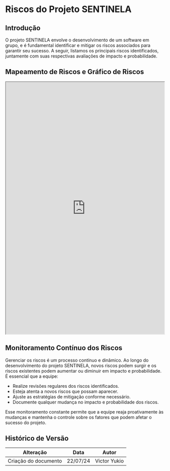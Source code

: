 # Riscos do Projeto SENTINELA

## Introdução

O projeto SENTINELA envolve o desenvolvimento de um software em grupo, e é fundamental identificar e mitigar os riscos associados para garantir seu sucesso. A seguir, listamos os principais riscos identificados, juntamente com suas respectivas avaliações de impacto e probabilidade.

## Mapeamento de Riscos e Gráfico de Riscos

<iframe src="https://docs.google.com/spreadsheets/d/e/2PACX-1vT7ethZ1hSzKNrToeOfmUiTKlLwZjisaoQi_PB8_a8ReuDih-tQqCrDybDKgn1J-CfN4mPCzX41yMi3/pubhtml?widget=true&amp;headers=false" width="100%" height="800"></iframe>

## Monitoramento Contínuo dos Riscos

Gerenciar os riscos é um processo contínuo e dinâmico. Ao longo do desenvolvimento do projeto SENTINELA, novos riscos podem surgir e os riscos existentes podem aumentar ou diminuir em impacto e probabilidade. É essencial que a equipe:

- Realize revisões regulares dos riscos identificados.
- Esteja atenta a novos riscos que possam aparecer.
- Ajuste as estratégias de mitigação conforme necessário.
- Documente qualquer mudança no impacto e probabilidade dos riscos.

Esse monitoramento constante permite que a equipe reaja proativamente às mudanças e mantenha o controle sobre os fatores que podem afetar o sucesso do projeto.

## Histórico de Versão

| Alteração            | Data     | Autor        |
| -------------------- | -------- | ------------ |
| Criação do documento | 22/07/24 | Victor Yukio |

